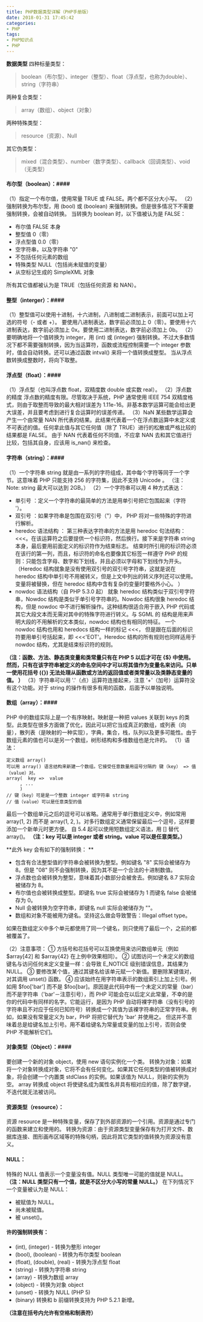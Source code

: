 ```yaml
---
title: PHP数据类型详解（PHP手册版）
date: 2018-01-31 17:45:42
categories:
- PHP
tags:
- PHP知识点
- PHP
---
```

**数据类型**
四种标量类型：
> boolean（布尔型）、integer（整型）、float（浮点型，也称为double）、string（字符串）

两种复合类型：
> array（数组）、object（对象）

两种特殊类型：
> resource（资源）、Null

其它伪类型：
> mixed（混合类型）、number（数字类型）、callback（回调类型）、void（无类型）

<!--more-->

#### 布尔型（boolean）：####
（1）指定一个布尔值，使用常量 TRUE 或 FALSE。两个都不区分大小写。
（2）强制转换为布尔型，用 (bool) 或 (boolean) 来强制转换。但是很多情况下不需要强制转换，会被自动转换。
当转换为 boolean 时，以下值被认为是 FALSE： 
* 布尔值 FALSE 本身  
* 整型值 0（零）  
* 浮点型值 0.0（零）  
* 空字符串，以及字符串 "0"  
* 不包括任何元素的数组  
* 特殊类型 NULL（包括尚未赋值的变量）  
* 从空标记生成的 SimpleXML 对象  

所有其它值都被认为是 TRUE（包括任何资源 和 NAN）。


#### 整型（interger）：####
（1）整型值可以使用十进制，十六进制，八进制或二进制表示，前面可以加上可选的符号（- 或者 +）。
要使用八进制表达，数字前必须加上 0（零）。要使用十六进制表达，数字前必须加上 0x。要使用二进制表达，数字前必须加上 0b。
（2）要明确地将一个值转换为 integer，用 (int) 或 (integer) 强制转换。不过大多数情况下都不需要强制转换，因为当运算符，函数或流程控制需要一个 integer 参数时，值会自动转换。还可以通过函数 intval() 来将一个值转换成整型。 
当从浮点数转换成整数时，将向下取整。 


#### 浮点型（float）：####
（1）浮点型（也叫浮点数 float，双精度数 double 或实数 real）。
（2）浮点数的精度
浮点数的精度有限。尽管取决于系统，PHP 通常使用 IEEE 754 双精度格式，则由于取整而导致的最大相对误差为 1.11e-16。非基本数学运算可能会给出更大误差，并且要考虑到进行复合运算时的误差传递。 
（3）NaN
某些数学运算会产生一个由常量 NAN 所代表的结果。此结果代表着一个在浮点数运算中未定义或不可表述的值。任何拿此值与其它任何值（除了 TRUE）进行的松散或严格比较的结果都是 FALSE。 
由于 NAN 代表着任何不同值，不应拿 NAN 去和其它值进行比较，包括其自身，应该用 is_nan() 来检查。 


#### 字符串（string）：####
（1）一个字符串 string 就是由一系列的字符组成，其中每个字符等同于一个字节。这意味着 PHP 只能支持 256 的字符集，因此不支持 Unicode 。
（注：Note: string 最大可以达到 2GB。）
（2）一个字符串可以用 4 种方式表达： 
* 单引号  ：定义一个字符串的最简单的方法是用单引号把它包围起来（字符 '）。
* 双引号  ：如果字符串是包围在双引号（"）中， PHP 将对一些特殊的字符进行解析。
* heredoc 语法结构  ：
第三种表达字符串的方法是用 heredoc 句法结构：<<<。在该运算符之后要提供一个标识符，然后换行。接下来是字符串 string 本身，最后要用前面定义的标识符作为结束标志。 
结束时所引用的标识符必须在该行的第一列，而且，标识符的命名也要像其它标签一样遵守 PHP 的规则：只能包含字母、数字和下划线，并且必须以字母和下划线作为开头。
（Heredoc 结构就象是没有使用双引号的双引号字符串，这就是说在 heredoc 结构中单引号不用被转义，但是上文中列出的转义序列还可以使用。变量将被替换，但在 heredoc 结构中含有复杂的变量时要格外小心。 ）
* nowdoc 语法结构（自 PHP 5.3.0 起） 
就象 heredoc 结构类似于双引号字符串，Nowdoc 结构是类似于单引号字符串的。Nowdoc 结构很象 heredoc 结构，但是 nowdoc 中不进行解析操作。这种结构很适合用于嵌入 PHP 代码或其它大段文本而无需对其中的特殊字符进行转义。与 SGML 的 <![CDATA[ ]]> 结构是用来声明大段的不用解析的文本类似，nowdoc 结构也有相同的特征。 
一个 nowdoc 结构也用和 heredocs 结构一样的标记 <<<， 但是跟在后面的标识符要用单引号括起来，即 <<<'EOT'。Heredoc 结构的所有规则也同样适用于 nowdoc 结构，尤其是结束标识符的规则。

**（注：函数、方法、静态类变量和类常量只有在 PHP 5 以后才可在 {$} 中使用。然而，只有在该字符串被定义的命名空间中才可以将其值作为变量名来访问。只单一使用花括号 ({}) 无法处理从函数或方法的返回值或者类常量以及类静态变量的值。 ）**
（3）字符串可以用 '.'（点）运算符连接起来，注意 '+'（加号）运算符没有这个功能。对于 string 的操作有很多有用的函数，后面予以单独说明。


#### 数组（array）：####
PHP 中的数组实际上是一个有序映射。映射是一种把 values 关联到 keys 的类型。此类型在很多方面做了优化，因此可以把它当成真正的数组，或列表（向量），散列表（是映射的一种实现），字典，集合，栈，队列以及更多可能性。由于数组元素的值也可以是另一个数组，树形结构和多维数组也是允许的。 
（1）语法：
```
定义数组 array()
可以用 array() 语言结构来新建一个数组。它接受任意数量用逗号分隔的 键（key） => 值（value）对。 
array(  key =>  value
     , ...
     )
// 键（key）可是是一个整数 integer 或字符串 string
// 值（value）可以是任意类型的值
```
最后一个数组单元之后的逗号可以省略。通常用于单行数组定义中，例如常用 array(1, 2) 而不是 array(1, 2, )。对多行数组定义通常保留最后一个逗号，这样要添加一个新单元时更方便。 
自 5.4 起可以使用短数组定义语法，用 [] 替代 array()。 
**（注：key 可以是 integer 或者 string。value 可以是任意类型。）**

**此外 key 会有如下的强制转换： **
* 包含有合法整型值的字符串会被转换为整型。例如键名 "8" 实际会被储存为 8。但是 "08" 则不会强制转换，因为其不是一个合法的十进制数值。  
* 浮点数也会被转换为整型，意味着其小数部分会被舍去。例如键名 8.7 实际会被储存为 8。  
* 布尔值也会被转换成整型。即键名 true 实际会被储存为 1 而键名 false 会被储存为 0。  
* Null 会被转换为空字符串，即键名 null 实际会被储存为 ""。  
* 数组和对象不能被用为键名。坚持这么做会导致警告：Illegal offset type。  

如果在数组定义中多个单元都使用了同一个键名，则只使用了最后一个，之前的都被覆盖了。

（2）注意事项：
 ① 方括号和花括号可以互换使用来访问数组单元（例如 $array[42] 和 $array{42} 在上例中效果相同）。
 ② 试图访问一个未定义的数组键名与访问任何未定义变量一样：会导致 E_NOTICE 级别错误信息，其结果为 NULL。
 ③ 要修改某个值，通过其键名给该单元赋一个新值。要删除某键值对，对其调用 unset() 函数。
 ④ 应该始终在用字符串表示的数组索引上加上引号。例如用 $foo['bar'] 而不是 $foo[bar]。原因是此代码中有一个未定义的常量（bar）而不是字符串（'bar'－注意引号），而 PHP 可能会在以后定义此常量，不幸的是你的代码中有同样的名字。它能运行，是因为 PHP 自动将裸字符串（没有引号的字符串且不对应于任何已知符号）转换成一个其值为该裸字符串的正常字符串。例如，如果没有常量定义为 bar，PHP 将把它替代为 'bar' 并使用之。
 但这并不意味着总是给键名加上引号。用不着给键名为常量或变量的加上引号，否则会使 PHP 不能解析它们。


#### 对象类型（Object）：####
要创建一个新的对象 object，使用 new 语句实例化一个类。
转换为对象：如果将一个对象转换成对象，它将不会有任何变化。如果其它任何类型的值被转换成对象，将会创建一个内置类 stdClass 的实例。如果该值为 NULL，则新的实例为空。 array 转换成 object 将使键名成为属性名并具有相对应的值，除了数字键，不迭代就无法被访问。 


#### 资源类型（resource）： ####
资源 resource 是一种特殊变量，保存了到外部资源的一个引用。资源是通过专门的函数来建立和使用的。
转换为资源：由于资源类型变量保存有为打开文件、数据库连接、图形画布区域等的特殊句柄，因此将其它类型的值转换为资源没有意义。 


#### NULL： ####
特殊的 NULL 值表示一个变量没有值。NULL 类型唯一可能的值就是 NULL。 
**（注：NULL 类型只有一个值，就是不区分大小写的常量 NULL。）**
在下列情况下一个变量被认为是 NULL： 
* 被赋值为 NULL。 
* 尚未被赋值。 
* 被 unset()。


#### 许的强制转换有：  ####
* (int), (integer) - 转换为整形 integer 
* (bool), (boolean) - 转换为布尔类型 boolean 
* (float), (double), (real) - 转换为浮点型 float 
* (string) - 转换为字符串 string 
* (array) - 转换为数组 array 
* (object) - 转换为对象 object 
* (unset) - 转换为 NULL (PHP 5) 
* (binary) 转换和 b 前缀转换支持为 PHP 5.2.1 新增。 

**（注意在括号内允许有空格和制表符）**
